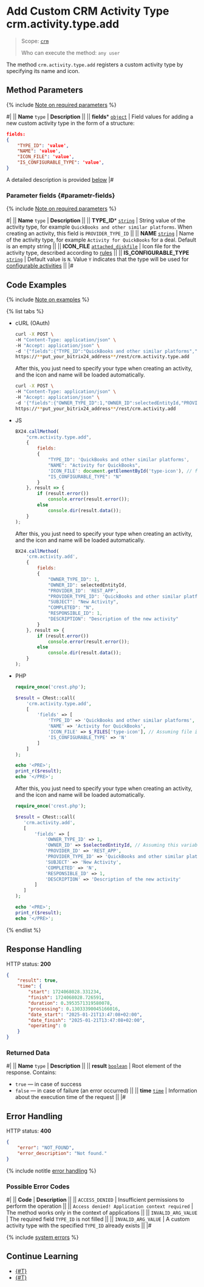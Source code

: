 # Add Custom CRM Activity Type crm.activity.type.add

> Scope: [`crm`](../../../../scopes/permissions.md)
>
> Who can execute the method: `any user`

The method `crm.activity.type.add` registers a custom activity type by specifying its name and icon.

## Method Parameters

{% include [Note on required parameters](../../../../../_includes/required.md) %}

#|
|| **Name**
`type` | **Description** ||
|| **fields***
[`object`](../../../../data-types.md#object_type) | Field values for adding a new custom activity type in the form of a structure:

```json
fields:
{
    "TYPE_ID": 'value',
    "NAME": 'value',
    "ICON_FILE": 'value',
    "IS_CONFIGURABLE_TYPE": 'value',
}
```

A detailed description is provided [below](#parametr-fields)
|#

### Parameter fields {#parametr-fields}

{% include [Note on required parameters](../../../../../_includes/required.md) %}

#|
|| **Name**
`type` | **Description** ||
|| **TYPE_ID***
[`string`](../../../../data-types.md) | String value of the activity type, for example `QuickBooks and other similar platforms`. When creating an activity, this field is `PROVIDER_TYPE_ID` ||
|| **NAME**
[`string`](../../../../data-types.md) | Name of the activity type, for example `Activity for QuickBooks` for a deal. Default is an empty string ||
|| **ICON_FILE**
[`attached_diskfile`](../../../../data-types.md) | Icon file for the activity type, described according to [rules](../../../../bx24-js-sdk/how-to-call-rest-methods/files.md) ||
|| **IS_CONFIGURABLE_TYPE**
[`string`](../../../../data-types.md) | Default value is `N`. Value `Y` indicates that the type will be used for [configurable activities](../configurable/crm-activity-configurable-add.md) ||
|#

## Code Examples

{% include [Note on examples](../../../../../_includes/examples.md) %}

{% list tabs %}

- cURL (OAuth)

    ```bash
    curl -X POST \
    -H "Content-Type: application/json" \
    -H "Accept: application/json" \
    -d '{"fields":{"TYPE_ID":"QuickBooks and other similar platforms","NAME":"Activity for QuickBooks","ICON_FILE":"@type-icon","IS_CONFIGURABLE_TYPE":"N"},"auth":"**put_access_token_here**"}' \
    https://**put_your_bitrix24_address**/rest/crm.activity.type.add
    ```

    After this, you just need to specify your type when creating an activity, and the icon and name will be loaded automatically.
    
    ```bash
    curl -X POST \
    -H "Content-Type: application/json" \
    -H "Accept: application/json" \
    -d '{"fields":{"OWNER_TYPE_ID":1,"OWNER_ID":selectedEntityId,"PROVIDER_ID":"REST_APP","PROVIDER_TYPE_ID":"QuickBooks and other similar platforms","SUBJECT":"New Activity","COMPLETED":"N","RESPONSIBLE_ID":1,"DESCRIPTION":"Description of the new activity"},"auth":"**put_access_token_here**"}' \
    https://**put_your_bitrix24_address**/rest/crm.activity.add
    ```

- JS

    ```js
    BX24.callMethod(
        "crm.activity.type.add",
        {
            fields:
            {
                "TYPE_ID": 'QuickBooks and other similar platforms',
                "NAME": "Activity for QuickBooks",
                'ICON_FILE': document.getElementById('type-icon'), // file input node
                "IS_CONFIGURABLE_TYPE": "N"
            }
        }, result => {
            if (result.error())
                console.error(result.error());
            else
                console.dir(result.data());
        }
    );
    ```

    After this, you just need to specify your type when creating an activity, and the icon and name will be loaded automatically. 

    ```js
    BX24.callMethod(
        'crm.activity.add',
        {
            fields:
            {
                "OWNER_TYPE_ID": 1,
                "OWNER_ID": selectedEntityId,
                "PROVIDER_ID": 'REST_APP',
                "PROVIDER_TYPE_ID": 'QuickBooks and other similar platforms',
                "SUBJECT": "New Activity",
                "COMPLETED": "N",
                "RESPONSIBLE_ID": 1,
                "DESCRIPTION": "Description of the new activity"
            }
        }, result => {
            if (result.error())
                console.error(result.error());
            else
                console.dir(result.data());
        }
    );
    ```

- PHP

    ```php
    require_once('crest.php');

    $result = CRest::call(
        'crm.activity.type.add',
        [
            'fields' => [
                'TYPE_ID' => 'QuickBooks and other similar platforms',
                'NAME' => 'Activity for QuickBooks',
                'ICON_FILE' => $_FILES['type-icon'], // Assuming file input is handled
                'IS_CONFIGURABLE_TYPE' => 'N'
            ]
        ]
    );

    echo '<PRE>';
    print_r($result);
    echo '</PRE>';
    ```

    After this, you just need to specify your type when creating an activity, and the icon and name will be loaded automatically. 

     ```php
    require_once('crest.php');

    $result = CRest::call(
        'crm.activity.add',
        [
            'fields' => [
                'OWNER_TYPE_ID' => 1,
                'OWNER_ID' => $selectedEntityId, // Assuming this variable is defined
                'PROVIDER_ID' => 'REST_APP',
                'PROVIDER_TYPE_ID' => 'QuickBooks and other similar platforms',
                'SUBJECT' => 'New Activity',
                'COMPLETED' => 'N',
                'RESPONSIBLE_ID' => 1,
                'DESCRIPTION' => 'Description of the new activity'
            ]
        ]
    );

    echo '<PRE>';
    print_r($result);
    echo '</PRE>';
    ```



{% endlist %}

## Response Handling

HTTP status: **200**

```json
{
    "result": true,
    "time": {
        "start": 1724068028.331234,
        "finish": 1724068028.726591,
        "duration": 0.3953571319580078,
        "processing": 0.13033390045166016,
        "date_start": "2025-01-21T13:47:08+02:00",
        "date_finish": "2025-01-21T13:47:08+02:00",
        "operating": 0
    }
}
```

### Returned Data

#|
|| **Name**
`type` | **Description** ||
|| **result**
[`boolean`](../../../../data-types.md) | Root element of the response. Contains:
- `true` — in case of success
- `false` — in case of failure (an error occurred)
||
|| **time**
[`time`](../../../../data-types.md#time) | Information about the execution time of the request ||
|#

## Error Handling

HTTP status: **400**

```json
{
    "error": "NOT_FOUND",
    "error_description": "Not found."
}
```

{% include notitle [error handling](../../../../../_includes/error-info.md) %}

### Possible Error Codes

#|
|| **Code** | **Description** ||
|| `ACCESS_DENIED` | Insufficient permissions to perform the operation ||
|| `Access denied! Application context required` | The method works only in the context of applications ||
|| `INVALID_ARG_VALUE` | The required field `TYPE_ID` is not filled ||
|| `INVALID_ARG_VALUE` | A custom activity type with the specified `TYPE_ID` already exists ||
|#

{% include [system errors](../../../../../_includes/system-errors.md) %}

## Continue Learning

- [{#T}](./crm-activity-type-list.md)
- [{#T}](./crm-activity-type-delete.md)